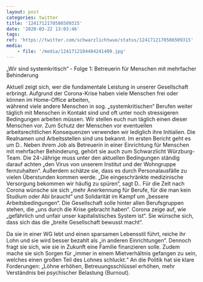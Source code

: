 ```yaml
---
layout: post
categories: twitter
title: '1241712170586509315'
date: '2020-03-22 13:03:46'
tags: 
ref: 'https://twitter.com/schwarzlichtwue/status/1241712170586509315'
media:
    - file: '/media/1241712104484241409.jpg'
---
```

„Wir sind systemkritisch“ - Folge 1: Betreuerin für Menschen mit mehrfacher Behinderung



Aktuell zeigt sich, wer die fundamentale Leistung in unserer Gesellschaft erbringt. Aufgrund der Corona-Krise haben viele Menschen frei oder können im Home-Office arbeiten,  
während viele andere Menschen in sog. „systemkritischen“ Berufen weiter täglich mit Menschen in Kontakt sind und oft unter noch stressigeren Bedingungen arbeiten müssen. 
Wir stellen euch nun täglich einen dieser Menschen vor. Zum Schutz der Menschen vor eventuellen arbeitsrechtlichen Konsequenzen verwenden wir lediglich ihre Initialien. Die Realnamen und Arbeitsstellen sind uns bekannt. 
Im ersten Bericht geht es um D.. Neben ihrem Job als Betreuerin in einer Einrichtung für Menschen mit mehrfacher Behinderung, gehört sie auch zum Schwarzlicht Würzburg-Team. 
Die 24-Jährige muss unter den aktuellen Bedingungen ständig darauf achten „den Virus von unserem Institut und der Wohngruppe fernzuhalten“. Außerdem schätze sie, dass es durch Personalausfälle zu vielen Überstunden kommen werde. „Die eingeschränkte medizinische Versorgung 
bekommen wir häufig zu spüren“, sagt D.. Für die Zeit nach Corona wünsche sie sich „mehr Anerkennung für Berufe, für die man kein Studium oder Abi braucht“ und Solidarität im Kampf um „bessere Arbeitsbedingungen“. 
Die Gesellschaft solle hinter allen Berufsgruppen stehen, die „uns durch die Krise gebracht haben“. Corona zeige auf, wie „gefährlich und unfair unser kapitalistisches System ist“. 
Sie wünsche sich, dass sich das die „breite Gesellschaft bewusst macht“. 



Da sie in einer WG lebt und einen sparsamen Lebensstil führt, reiche ihr Lohn und sie wird besser bezahlt als „in anderen Einrichtungen“. 
Dennoch fragt sie sich, wie sie in Zukunft eine Familie finanzieren solle. Zudem mache sie sich Sorgen für „immer in einem Mietverhältnis gefangen zu sein, welches einen großen Teil des Lohnes schluckt.“ 
An die Politik hat sie klare Forderungen: „Löhne erhöhen, Betreuungsschlüssel erhöhen, mehr Verständnis bei psychischer Belastung (Burnout). 